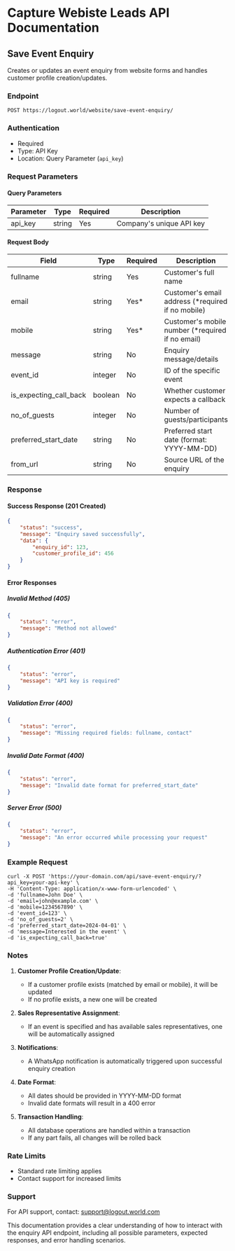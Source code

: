 
# Capture Webiste Leads API Documentation

## Save Event Enquiry
Creates or updates an event enquiry from website forms and handles customer profile creation/updates.

### Endpoint
```
POST https://logout.world/website/save-event-enquiry/
```

### Authentication
- Required
- Type: API Key
- Location: Query Parameter (`api_key`)

### Request Parameters

#### Query Parameters
| Parameter | Type   | Required | Description           |
|-----------|--------|----------|-----------------------|
| api_key   | string | Yes      | Company's unique API key |

#### Request Body
| Field                 | Type    | Required | Description                                      |
|----------------------|---------|----------|--------------------------------------------------|
| fullname             | string  | Yes      | Customer's full name                             |
| email                | string  | Yes*     | Customer's email address (*required if no mobile) |
| mobile               | string  | Yes*     | Customer's mobile number (*required if no email)  |
| message              | string  | No       | Enquiry message/details                          |
| event_id             | integer | No       | ID of the specific event                         |
| is_expecting_call_back| boolean| No       | Whether customer expects a callback              |
| no_of_guests         | integer | No       | Number of guests/participants                    |
| preferred_start_date | string  | No       | Preferred start date (format: YYYY-MM-DD)        |
| from_url             | string  | No       | Source URL of the enquiry                        |

### Response

#### Success Response (201 Created)
```json
{
    "status": "success",
    "message": "Enquiry saved successfully",
    "data": {
        "enquiry_id": 123,
        "customer_profile_id": 456
    }
}
```

#### Error Responses

##### Invalid Method (405)
```json
{
    "status": "error",
    "message": "Method not allowed"
}
```

##### Authentication Error (401)
```json
{
    "status": "error",
    "message": "API key is required"
}
```

##### Validation Error (400)
```json
{
    "status": "error",
    "message": "Missing required fields: fullname, contact"
}
```

##### Invalid Date Format (400)
```json
{
    "status": "error",
    "message": "Invalid date format for preferred_start_date"
}
```

##### Server Error (500)
```json
{
    "status": "error",
    "message": "An error occurred while processing your request"
}
```

### Example Request

```curl
curl -X POST 'https://your-domain.com/api/save-event-enquiry/?api_key=your-api-key' \
-H 'Content-Type: application/x-www-form-urlencoded' \
-d 'fullname=John Doe' \
-d 'email=john@example.com' \
-d 'mobile=1234567890' \
-d 'event_id=123' \
-d 'no_of_guests=2' \
-d 'preferred_start_date=2024-04-01' \
-d 'message=Interested in the event' \
-d 'is_expecting_call_back=true'
```

### Notes

1. **Customer Profile Creation/Update**:
   - If a customer profile exists (matched by email or mobile), it will be updated
   - If no profile exists, a new one will be created

2. **Sales Representative Assignment**:
   - If an event is specified and has available sales representatives, one will be automatically assigned

3. **Notifications**:
   - A WhatsApp notification is automatically triggered upon successful enquiry creation

4. **Date Format**:
   - All dates should be provided in YYYY-MM-DD format
   - Invalid date formats will result in a 400 error

5. **Transaction Handling**:
   - All database operations are handled within a transaction
   - If any part fails, all changes will be rolled back

### Rate Limits
- Standard rate limiting applies
- Contact support for increased limits

### Support
For API support, contact: support@logout.world.com

This documentation provides a clear understanding of how to interact with the enquiry API endpoint, including all possible parameters, expected responses, and error handling scenarios.
